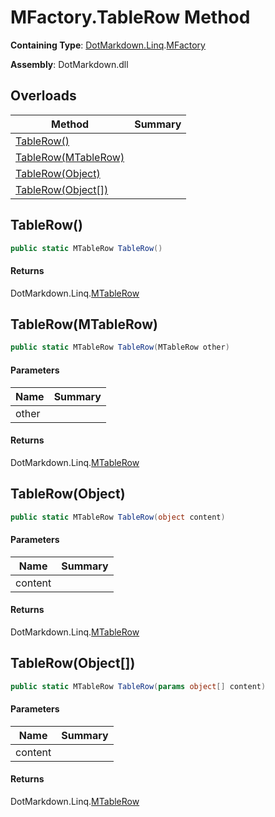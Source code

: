 # MFactory\.TableRow Method

**Containing Type**: [DotMarkdown.Linq](../../README.md)\.[MFactory](../README.md)

**Assembly**: DotMarkdown\.dll

## Overloads

| Method | Summary |
| ------ | ------- |
| [TableRow()](#DotMarkdown_Linq_MFactory_TableRow) | |
| [TableRow(MTableRow)](#DotMarkdown_Linq_MFactory_TableRow_DotMarkdown_Linq_MTableRow_) | |
| [TableRow(Object)](#DotMarkdown_Linq_MFactory_TableRow_System_Object_) | |
| [TableRow(Object\[\])](#DotMarkdown_Linq_MFactory_TableRow_System_Object___) | |

## TableRow\(\)<a name="DotMarkdown_Linq_MFactory_TableRow"></a>

```csharp
public static MTableRow TableRow()
```

#### Returns

DotMarkdown\.Linq\.[MTableRow](../../MTableRow/README.md)

## TableRow\(MTableRow\)<a name="DotMarkdown_Linq_MFactory_TableRow_DotMarkdown_Linq_MTableRow_"></a>

```csharp
public static MTableRow TableRow(MTableRow other)
```

#### Parameters

| Name | Summary |
| ---- | ------- |
| other | |

#### Returns

DotMarkdown\.Linq\.[MTableRow](../../MTableRow/README.md)

## TableRow\(Object\)<a name="DotMarkdown_Linq_MFactory_TableRow_System_Object_"></a>

```csharp
public static MTableRow TableRow(object content)
```

#### Parameters

| Name | Summary |
| ---- | ------- |
| content | |

#### Returns

DotMarkdown\.Linq\.[MTableRow](../../MTableRow/README.md)

## TableRow\(Object\[\]\)<a name="DotMarkdown_Linq_MFactory_TableRow_System_Object___"></a>

```csharp
public static MTableRow TableRow(params object[] content)
```

#### Parameters

| Name | Summary |
| ---- | ------- |
| content | |

#### Returns

DotMarkdown\.Linq\.[MTableRow](../../MTableRow/README.md)


